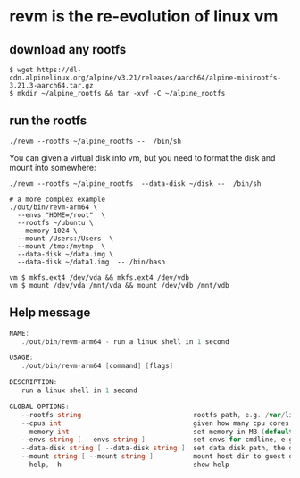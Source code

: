 # revm is the re-evolution of linux vm

## download any rootfs
```shell
$ wget https://dl-cdn.alpinelinux.org/alpine/v3.21/releases/aarch64/alpine-minirootfs-3.21.3-aarch64.tar.gz
$ mkdir ~/alpine_rootfs && tar -xvf -C ~/alpine_rootfs
```

## run the rootfs

```shell
./revm --rootfs ~/alpine_rootfs --  /bin/sh
```

You can given a virtual disk into vm, but you need to format the disk and mount into somewhere:
```shell
./revm --rootfs ~/alpine_rootfs  --data-disk ~/disk --  /bin/sh

# a more complex example
./out/bin/revm-arm64 \
  --envs "HOME=/root"  \
  --rootfs ~/ubuntu \
  --memory 1024 \
  --mount /Users:/Users  \
  --mount /tmp:/mytmp  \
  --data-disk ~/data.img \
  --data-disk ~/data1.img  -- /bin/bash

vm $ mkfs.ext4 /dev/vda && mkfs.ext4 /dev/vdb
vm $ mount /dev/vda /mnt/vda && mount /dev/vdb /mnt/vdb
```

## Help message

```go
NAME:
   ./out/bin/revm-arm64 - run a linux shell in 1 second

USAGE:
   ./out/bin/revm-arm64 [command] [flags]

DESCRIPTION:
   run a linux shell in 1 second

GLOBAL OPTIONS:
   --rootfs string                            rootfs path, e.g. /var/lib/libkrun/rootfs/alpine-3.15.0
   --cpus int                                 given how many cpu cores (default: 1)
   --memory int                               set memory in MB (default: 512)
   --envs string [ --envs string ]            set envs for cmdline, e.g. --envs=FOO=bar --envs=BAZ=qux
   --data-disk string [ --data-disk string ]  set data disk path, the disk will be map into /dev/vdX
   --mount string [ --mount string ]          mount host dir to guest dir
   --help, -h                                 show help
```



